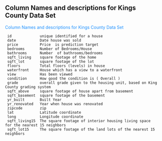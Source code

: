 <h2 id="data_scrubbing">Column Names and descriptions for Kings County Data Set</h2>
<p style="color:DodgerBlue;">
Column Names and descriptions for Kings County Data Set

     id             unique identified for a house
     date           Date house was sold
     price          Price  is prediction target
     bedrooms       Number of Bedrooms/House
     bathrooms      Number  of bathrooms/bedrooms
     sqft_living    square footage of the home
     sqft_lot       square footage of the lot
     floors         Total floors (levels) in house
     waterfront     House which has a view to a waterfront
     view           Has been viewed
     condition      How good the condition is ( Overall )
     grade          overall grade given to the housing unit, based on King County grading system
     sqft_above     square footage of house apart from basement
     sqft_basement  square footage of the basement
     yr_built       Built Year
     yr_renovated   Year when house was renovated
     zipcode        zip
     lat            Latitude coordinate
     long           Longitude coordinate
     sqft_living15  The square footage of interior housing living space for the nearest 15 neighbors
     sqft_lot15     The square footage of the land lots of the nearest 15 neighbors
</p>